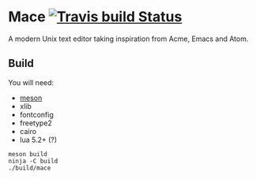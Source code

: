 # Mace [![Travis build Status](https://travis-ci.org/DandyHQ/mace.svg?branch=master)](https://travis-ci.org/DandyHQ/mace)

A modern Unix text editor taking inspiration from Acme, Emacs and
Atom.

## Build

You will need:

 - [meson](https://github.com/mesonbuild/meson)
 - xlib
 - fontconfig
 - freetype2
 - cairo
 - lua 5.2+ (?)

```
meson build
ninja -C build
./build/mace
```
